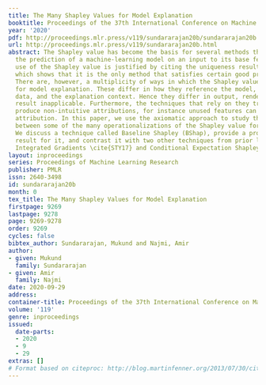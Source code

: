 ```yaml
---
title: The Many Shapley Values for Model Explanation
booktitle: Proceedings of the 37th International Conference on Machine Learning
year: '2020'
pdf: http://proceedings.mlr.press/v119/sundararajan20b/sundararajan20b.pdf
url: http://proceedings.mlr.press/v119/sundararajan20b.html
abstract: The Shapley value has become the basis for several methods that attribute
  the prediction of a machine-learning model on an input to its base features. The
  use of the Shapley value is justified by citing the uniqueness result from \cite{Shapley53},
  which shows that it is the only method that satisfies certain good properties (\emph{axioms}).
  There are, however, a multiplicity of ways in which the Shapley value is operationalized
  for model explanation. These differ in how they reference the model, the training
  data, and the explanation context. Hence they differ in output, rendering the uniqueness
  result inapplicable. Furthermore, the techniques that rely on they training data
  produce non-intuitive attributions, for instance unused features can still receive
  attribution. In this paper, we use the axiomatic approach to study the differences
  between some of the many operationalizations of the Shapley value for attribution.
  We discuss a technique called Baseline Shapley (BShap), provide a proper uniqueness
  result for it, and contrast it with two other techniques from prior literature,
  Integrated Gradients \cite{STY17} and Conditional Expectation Shapley \cite{Lundberg2017AUA}.
layout: inproceedings
series: Proceedings of Machine Learning Research
publisher: PMLR
issn: 2640-3498
id: sundararajan20b
month: 0
tex_title: The Many Shapley Values for Model Explanation
firstpage: 9269
lastpage: 9278
page: 9269-9278
order: 9269
cycles: false
bibtex_author: Sundararajan, Mukund and Najmi, Amir
author:
- given: Mukund
  family: Sundararajan
- given: Amir
  family: Najmi
date: 2020-09-29
address: 
container-title: Proceedings of the 37th International Conference on Machine Learning
volume: '119'
genre: inproceedings
issued:
  date-parts:
  - 2020
  - 9
  - 29
extras: []
# Format based on citeproc: http://blog.martinfenner.org/2013/07/30/citeproc-yaml-for-bibliographies/
---
```

